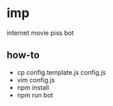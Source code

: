 # imp

internet movie piss bot

## how-to

  - cp config.template.js config.js
  - vim config.js
  - npm install
  - npm run bot

